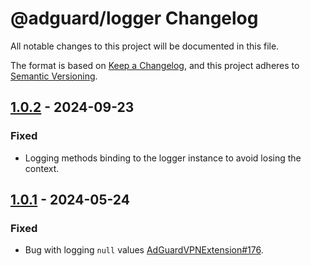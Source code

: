 # @adguard/logger Changelog

All notable changes to this project will be documented in this file.

The format is based on [Keep a Changelog](https://keepachangelog.com/en/1.0.0/),
and this project adheres to [Semantic Versioning](https://semver.org/spec/v2.0.0.html).

## [1.0.2] - 2024-09-23

### Fixed

- Logging methods binding to the logger instance to avoid losing the context.

[1.0.2]: https://github.com/AdguardTeam/tsurlfilter/releases/tag/logger-v1.0.2


## [1.0.1] - 2024-05-24

### Fixed

- Bug with logging `null` values [AdGuardVPNExtension#176].

[1.0.1]: https://github.com/AdguardTeam/tsurlfilter/releases/tag/logger-v1.0.1
[AdGuardVPNExtension#176]: https://github.com/AdguardTeam/AdGuardVPNExtension/issues/176
